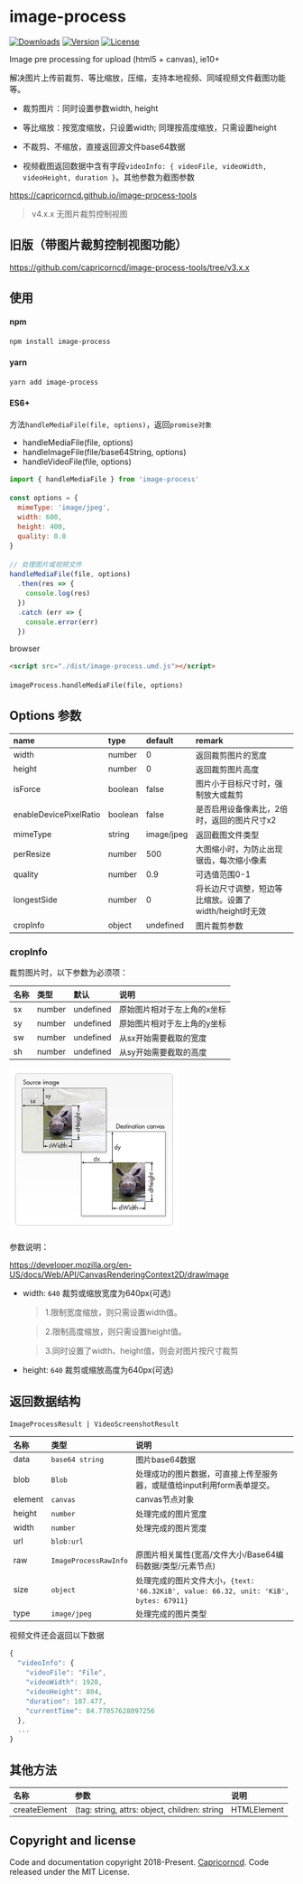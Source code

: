 # image-process

<p align="left">
  <a href="https://npmcharts.com/compare/image-process?minimal=true"><img src="https://img.shields.io/npm/dm/image-process.svg?sanitize=true" alt="Downloads"></a>
  <a href="https://www.npmjs.com/package/image-process"><img src="https://img.shields.io/npm/v/image-process.svg?sanitize=true" alt="Version"></a>
  <a href="https://www.npmjs.com/package/image-process"><img src="https://img.shields.io/npm/l/image-process.svg?sanitize=true" alt="License"></a>
</p>

Image pre processing for upload (html5 + canvas), ie10+

解决图片上传前裁剪、等比缩放，压缩，支持本地视频、同域视频文件截图功能等。

* 裁剪图片：同时设置参数width, height

* 等比缩放：按宽度缩放，只设置width; 同理按高度缩放，只需设置height

* 不裁剪、不缩放，直接返回源文件base64数据

* 视频截图返回数据中含有字段`videoInfo: { videoFile, videoWidth, videoHeight, duration }`。其他参数为截图参数

https://capricorncd.github.io/image-process-tools

> v4.x.x 无图片裁剪控制视图

## 旧版（带图片裁剪控制视图功能）

https://github.com/capricorncd/image-process-tools/tree/v3.x.x

## 使用

#### npm

```bash
npm install image-process
```

#### yarn

```bash
yarn add image-process
```

#### ES6+

方法`handleMediaFile(file, options)`，返回`promise对象`

- handleMediaFile(file, options)
- handleImageFile(file/base64String, options)
- handleVideoFile(file, options)

```javascript
import { handleMediaFile } from 'image-process'

const options = {
  mimeType: 'image/jpeg',
  width: 600,
  height: 400,
  quality: 0.8
}

// 处理图片或视频文件
handleMediaFile(file, options)
  .then(res => {
    console.log(res)
  })
  .catch (err => {
    console.error(err)
  })
```

browser

```html
<script src="./dist/image-process.umd.js"></script>

imageProcess.handleMediaFile(file, options)
```

## Options 参数

|name|type|default|remark|
|:--|:--|:--|:--|
|width|number|0|返回裁剪图片的宽度|
|height|number|0|返回裁剪图片高度|
|isForce|boolean|false|图片小于目标尺寸时，强制放大或裁剪|
|enableDevicePixelRatio|boolean|false|是否启用设备像素比，2倍时，返回的图片尺寸x2|
|mimeType|string|image/jpeg|返回截图文件类型|
|perResize|number|500|大图缩小时，为防止出现锯齿，每次缩小像素|
|quality|number|0.9|可选值范围0-1|
|longestSide|number|0|将长边尺寸调整，短边等比缩放。设置了width/height时无效|
|cropInfo|object|undefined|图片裁剪参数|

### cropInfo

裁剪图片时，以下参数为必须项：

|名称|类型|默认|说明|
|:--|:--|:--|:--|
|sx|number|undefined|原始图片相对于左上角的x坐标|
|sy|number|undefined|原始图片相对于左上角的y坐标|
|sw|number|undefined|从sx开始需要截取的宽度|
|sh|number|undefined|从sy开始需要截取的高度|

![canvas-drawimage](./canvas-drawimage.jpg)

参数说明：

https://developer.mozilla.org/en-US/docs/Web/API/CanvasRenderingContext2D/drawImage

* width: `640` 裁剪或缩放宽度为640px(可选)

  > 1.限制宽度缩放，则只需设置width值。

  > 2.限制高度缩放，则只需设置height值。

  > 3.同时设置了width、height值，则会对图片按尺寸裁剪

* height: `640` 裁剪或缩放高度为640px(可选)

## 返回数据结构

`ImageProcessResult | VideoScreenshotResult`

|名称|类型|说明|
|:--|:--|:--|
|data| `base64 string` | 图片base64数据|
|blob| `Blob` | 处理成功的图片数据，可直接上传至服务器，或赋值给input利用form表单提交。|
|element| `canvas` | canvas节点对象|
|height| `number`  | 处理完成的图片宽度|
|width| `number` | 处理完成的图片宽度|
|url| `blob:url`| |
|raw| `ImageProcessRawInfo` | 原图片相关属性(宽高/文件大小/Base64编码数据/类型/元素节点)|
|size| `object` | 处理完成的图片文件大小，`{text: '66.32KiB', value: 66.32, unit: 'KiB', bytes: 67911}`|
|type| `image/jpeg` | 处理完成的图片类型|

视频文件还会返回以下数据

```typescript
{
  "videoInfo": {
    "videoFile": "File",
    "videoWidth": 1920, 
    "videoHeight": 804,
    "duration": 107.477,
    "currentTime": 84.77857628097256
  },
  ...
}
```

## 其他方法

|名称|参数|说明|
|:--|:--|:--|
|createElement|(tag: string, attrs: object, children: string | HTMLElement | Node)|[detail](https://github.com/capricorncd/zx-sml)|

## Copyright and license

Code and documentation copyright 2018-Present. [Capricorncd](https://github.com/capricorncd). Code released under the MIT License.
